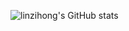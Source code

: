 ![linzihong's GitHub stats](https://github-readme-stats.vercel.app/api?username=linzihong&show_icons=true)

